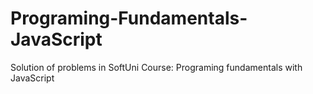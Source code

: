 # Programing-Fundamentals-JavaScript
Solution of problems  in SoftUni Course: Programing fundamentals with JavaScript
